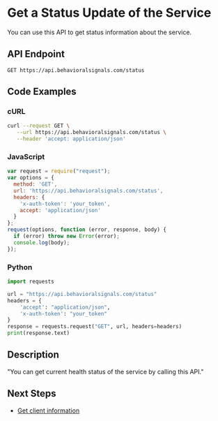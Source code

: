 # Get a Status Update of the Service

You can use this API to get status information about the service.

## API Endpoint
`GET https://api.behavioralsignals.com/status`

## Code Examples

### cURL
```bash
curl --request GET \
   --url https://api.behavioralsignals.com/status \
   --header 'accept: application/json'
```

### JavaScript
```javascript
var request = require("request");
var options = { 
  method: 'GET',
  url: 'https://api.behavioralsignals.com/status',
  headers: { 
    'x-auth-token': 'your_token', 
    accept: 'application/json' 
  } 
};
request(options, function (error, response, body) {
  if (error) throw new Error(error);
  console.log(body);
});
```

### Python
```python
import requests

url = "https://api.behavioralsignals.com/status"
headers = {
    'accept': "application/json",
    'x-auth-token': "your_token"
}
response = requests.request("GET", url, headers=headers)
print(response.text)
```

## Description
"You can get current health status of the service by calling this API."

## Next Steps
- [Get client information](/docs/get-client-information)